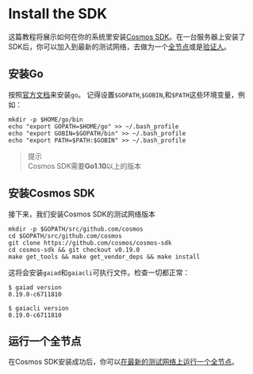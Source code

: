 # Install the SDK
这篇教程将展示如何在你的系统里安装[Cosmos SDK](https://cosmos.network/docs/sdk/overview.html)。在一台服务器上安装了SDK后，你可以加入到最新的测试网络，去做为一个[全节点](https://cosmos.network/docs/getting-started/full-node.html)或是[验证人](https://cosmos.network/docs/validators/validator-setup.html)。


## 安装Go
按照[官方文档](https://golang.org/doc/install)来安装`go`。 记得设置`$GOPATH`,`$GOBIN`,和`$PATH`这些环境变量，例如：

```
mkdir -p $HOME/go/bin
echo "export GOPATH=$HOME/go" >> ~/.bash_profile
echo "export GOBIN=$GOPATH/bin" >> ~/.bash_profile
echo "export PATH=$PATH:$GOBIN" >> ~/.bash_profile
```

> 提示  
Cosmos SDK需要**Go1.10**以上的版本

## 安装Cosmos SDK
接下来，我们安装Cosmos SDK的测试网络版本

```
mkdir -p $GOPATH/src/github.com/cosmos
cd $GOPATH/src/github.com/cosmos
git clone https://github.com/cosmos/cosmos-sdk
cd cosmos-sdk && git checkout v0.19.0
make get_tools && make get_vendor_deps && make install
```

这将会安装`gaiad`和`gaiacli`可执行文件。检查一切都正常：

```
$ gaiad version
0.19.0-c6711810

$ gaiacli version
0.19.0-c6711810
```

## 运行一个全节点
在Cosmos SDK安装成功后，你可以[在最新的测试网络上运行一个全节点](https://cosmos.network/docs/getting-started/full-node.html)。